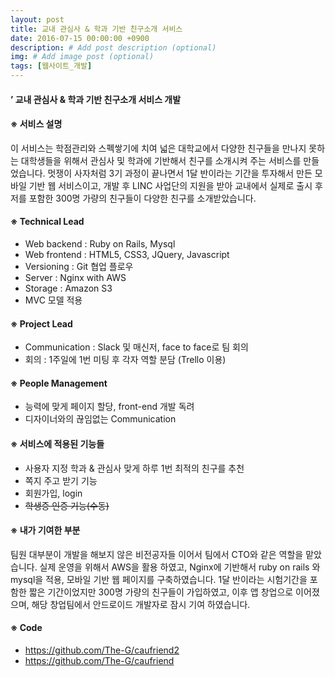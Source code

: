 ```yaml
---
layout: post
title: 교내 관심사 & 학과 기반 친구소개 서비스
date: 2016-07-15 00:00:00 +0900
description: # Add post description (optional)
img: # Add image post (optional)
tags: [웹사이트_개발]
---
```

#### ’ 교내 관심사 & 학과 기반 친구소개 서비스 개발

#### ※ 서비스 설명
이 서비스는 학점관리와 스펙쌓기에 치여 넓은 대학교에서 다양한 친구들을 만나지 못하는 대학생들을 위해서 관심사 및 학과에 기반해서 친구를 소개시켜 주는 서비스를 만들었습니다. 멋쟁이 사자처럼 3기 과정이 끝나면서 1달 반이라는 기간을 투자해서 만든 모바일 기반 웹 서비스이고, 개발 후 LINC 사업단의 지원을 받아 교내에서 실제로 출시 후 저를 포함한 300명 가량의 친구들이 다양한 친구를 소개받았습니다.

#### ※ Technical Lead
- Web backend : Ruby on Rails, Mysql
- Web frontend : HTML5, CSS3, JQuery, Javascript
- Versioning : Git 협업 플로우
- Server : Nginx with AWS
- Storage : Amazon S3
- MVC 모델 적용

#### ※ Project Lead
- Communication : Slack 및 매신저, face to face로 팀 회의
- 회의 : 1주일에 1번 미팅 후 각자 역할 분담 (Trello 이용)

#### ※ People Management
- 능력에 맞게 페이지 할당, front-end 개발 독려
- 디자이너와의 끊임없는 Communication

#### ※ 서비스에 적용된 기능들
- 사용자 지정 학과 & 관심사 맞게 하루 1번 최적의 친구를 추천
- 쪽지 주고 받기 기능
- 회원가입, login
- <del>학생증 인증 기능(수동)</del>


#### ※ 내가 기여한 부분
팀원 대부분이 개발을 해보지 않은 비전공자들 이어서 팀에서 CTO와 같은 역할을 맡았습니다. 실제 운영을 위해서 AWS을 활용 하였고, Nginx에 기반해서 ruby on rails 와 mysql을 적용, 모바일 기반 웹 페이지를 구축하였습니다. 1달 반이라는 시험기간을 포함한 짧은 기간이었지만 300명 가량의 친구들이 가입하였고, 이후 앱 창업으로 이어졌으며, 해당 창업팀에서 안드로이드 개발자로 잠시 기여 하였습니다.

#### ※ Code
- https://github.com/The-G/caufriend2
- https://github.com/The-G/caufriend
